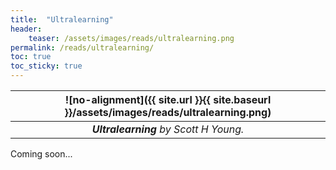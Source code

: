 ```yaml
---
title:  "Ultralearning"
header:
    teaser: /assets/images/reads/ultralearning.png
permalink: /reads/ultralearning/
toc: true
toc_sticky: true
---
```


| ![no-alignment]({{ site.url }}{{ site.baseurl }}/assets/images/reads/ultralearning.png) |
|:--:|
| ***Ultralearning*** *by Scott H Young.* |

Coming soon...